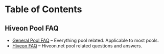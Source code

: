 Table of Contents
=================

## Hiveon Pool FAQ
  - [General Pool FAQ](general_pool_faq/general_faq_en.md)
  – Everything pool related. Applicable to most pools.
  - [Hiveon FAQ](hiveon_payouts_faq/payouts_faq_en.md)
  – Hiveon.net pool related questions and answers.
